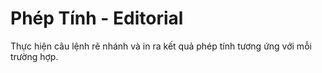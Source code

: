 # Phép Tính - Editorial

Thực hiện câu lệnh rẽ nhánh và in ra kết quả phép tính tương ứng với mỗi trường hợp.